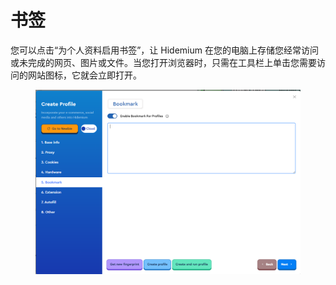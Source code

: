 # 书签

您可以点击“为个人资料启用书签”，让 Hidemium 在您的电脑上存储您经常访问或未完成的网页、图片或文件。当您打开浏览器时，只需在工具栏上单击您需要访问的网站图标，它就会立即打开。

<figure><img src="../../.gitbook/assets/image (4).png" alt=""><figcaption></figcaption></figure>
